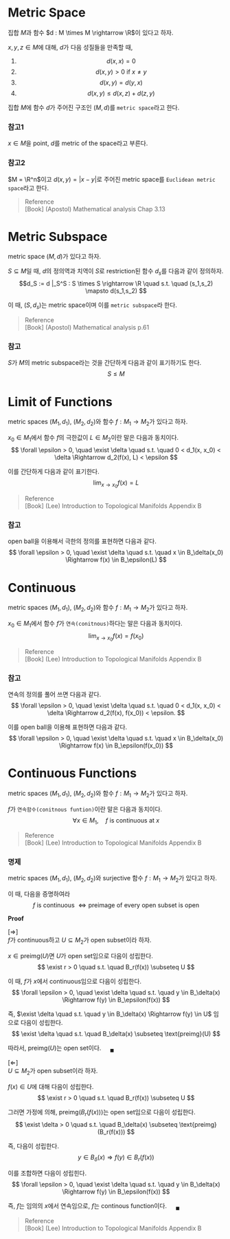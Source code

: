 # Metric Space
집합 $M$과 함수 $d : M \times M \rightarrow \R$이 있다고 하자.

$x,y,z \in M$에 대해, $d$가 다음 성질들을 만족할 때,
1. $$ d(x,x) = 0 $$
2. $$ d(x,y) > 0 \text{ if } x \neq y $$ 
3. $$ d(x,y) = d(y,x) $$
4. $$ d(x,y) \le d(x,z) + d(z,y) $$

집합 $M$에 함수 $d$가 주어진 구조인 $(M,d)$를 `metric space`라고 한다.

### 참고1
$x \in M$을 point, $d$를 metric of the space라고 부른다.

### 참고2
$M = \R^n$이고 $d(x,y) = |x-y|$로 주어진 metric space를 `Euclidean metric space`라고 한다.

> Reference  
> [Book] (Apostol)  Mathematical analysis Chap 3.13

# Metric Subspace
metric space $(M,d)$가 있다고 하자.

$S \subseteq M$일 때, $d$의 정의역과 치역이 $S$로 restriction된 함수 $d_s$를 다음과 같이 정의하자.
$$d_S := d |_S^S : S \times S \rightarrow \R \quad s.t. \quad (s_1,s_2) \mapsto d(s_1,s_2) $$

이 때, $(S,d_s)$는 metric space이며 이를 `metric subspace`라 한다.

> Reference  
> [Book] (Apostol)  Mathematical analysis p.61 

### 참고
$S$가 $M$의 metric subspace라는 것을 간단하게 다음과 같이 표기하기도 한다.
$$ S \le M $$


# Limit of Functions
metric spaces $(M_1,d_1),$ $(M_2,d_2)$와 함수 $f : M_1 \rightarrow M_2$가 있다고 하자.

$x_0 \in M_1$에서 함수 $f$의 극한값이 $L \in M_2$이란 말은 다음과 동치이다.
$$ \forall \epsilon > 0, \quad \exist  \delta \quad s.t. \quad 0 < d_1(x, x_0) < \delta \Rightarrow d_2(f(x), L) < \epsilon $$

이를 간단하게 다음과 같이 표기한다.
$$ \lim_{x \rightarrow x_0} f(x) = L $$

> Reference  
> [Book] (Lee) Introduction to Topological Manifolds Appendix B

### 참고
open ball을 이용해서 극한의 정의를 표현하면 다음과 같다.
$$ \forall \epsilon > 0, \quad \exist  \delta \quad s.t. \quad x \in  B_\delta(x_0) \Rightarrow f(x) \in B_\epsilon(L) $$

# Continuous
metric spaces $(M_1,d_1),$ $(M_2,d_2)$와 함수 $f : M_1 \rightarrow M_2$가 있다고 하자.

$x_0 \in M_1$에서 함수 $f$가 `연속(conitnous)`하다는 말은 다음과 동치이다.
$$ \lim_{x \rightarrow x_0} f(x) = f(x_0) $$

> Reference  
> [Book] (Lee) Introduction to Topological Manifolds Appendix B

### 참고
연속의 정의를 풀어 쓰면 다음과 같다.
$$ \forall \epsilon > 0, \quad \exist  \delta \quad s.t. \quad 0 < d_1(x, x_0) < \delta \Rightarrow d_2(f(x), f(x_0)) < \epsilon. $$

이를 open ball을 이용해 표현하면 다음과 같다.
$$ \forall \epsilon > 0, \quad \exist  \delta \quad s.t. \quad x \in  B_\delta(x_0) \Rightarrow f(x) \in B_\epsilon(f(x_0)) $$

# Continuous Functions
metric spaces $(M_1,d_1),$ $(M_2,d_2)$와 함수 $f : M_1 \rightarrow M_2$가 있다고 하자.

$f$가 `연속함수(conitnous funtion)`이란 말은 다음과 동치이다.
$$ \forall x \in M_1, \quad f \text { is continuous at } x $$

> Reference  
> [Book] (Lee) Introduction to Topological Manifolds Appendix B

### 명제
metric spaces $(M_1,d_1),$ $(M_2,d_2)$와 surjective 함수 $f : M_1 \rightarrow M_2$가 있다고 하자.

이 때, 다음을 증명하여라
$$ f \text{ is continuous } \Leftrightarrow \text{preimage of every open subset is open} $$

**Proof**

[$\Rightarrow$]  
$f$가 continuous하고 $U \subseteq M_2$가 open subset이라 하자.

$x \in \text{preimg}(U)$면 $U$가 open set임으로 다음이 성립한다.
$$ \exist r > 0  \quad s.t. \quad B_r(f(x)) \subseteq U $$

이 때, $f$가 $x$에서 continuous임으로 다음이 성립한다.
$$ \forall \epsilon > 0, \quad \exist  \delta \quad s.t. \quad y \in  B_\delta(x) \Rightarrow f(y) \in B_\epsilon(f(x)) $$

즉, $\exist \delta \quad s.t. \quad y \in  B_\delta(x) \Rightarrow f(y) \in U$ 임으로 다음이 성립한다.
$$ \exist \delta \quad s.t. \quad B_\delta(x) \subseteq \text{preimg}(U) $$

따라서, $\text{preimg}(U)$는 open set이다. $\quad {_\blacksquare}$

[$\Leftarrow$]  
$U \subseteq M_2$가 open subset이라 하자.

$f(x) \in U$에 대해 다음이 성립한다.
$$ \exist r > 0 \quad s.t. \quad B_r(f(x)) \subseteq U $$

그러면 가정에 의해, $\text{preimg}(B_r(f(x)))$는 open set임으로 다음이 성립한다.
$$ \exist \delta > 0 \quad s.t. \quad B_\delta(x) \subseteq \text{preimg}(B_r(f(x))) $$

즉, 다음이 성립한다.
$$ y \in B_\delta(x) \Rightarrow f(y) \in B_r(f(x)) $$

이를 조합하면 다음이 성립힌다.
$$ \forall \epsilon > 0, \quad \exist  \delta \quad s.t. \quad y \in B_\delta(x) \Rightarrow f(y) \in B_\epsilon(f(x)) $$

즉, $f$는 임의의 $x$에서 연속임으로, $f$는 continous function이다. $\quad {_\blacksquare}$ 

> Reference  
> [Book] (Lee) Introduction to Topological Manifolds Appendix B